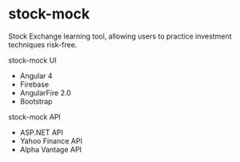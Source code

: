 # stock-mock

Stock Exchange learning tool, allowing users to practice investment techniques risk-free.

stock-mock UI
- Angular 4
- Firebase
- AngularFire 2.0
- Bootstrap

stock-mock API
- ASP.NET API
- Yahoo Finance API
- Alpha Vantage API
